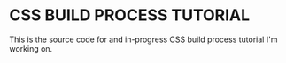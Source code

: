 # CSS BUILD PROCESS TUTORIAL

This is the source code for and in-progress CSS build process tutorial I'm working on.
